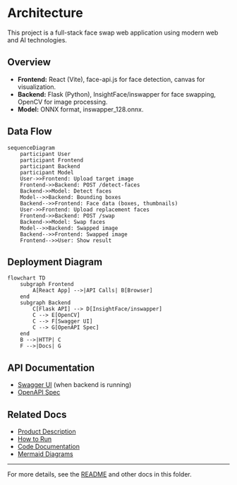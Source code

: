# Architecture

This project is a full-stack face swap web application using modern web and AI technologies.

## Overview
- **Frontend:** React (Vite), face-api.js for face detection, canvas for visualization.
- **Backend:** Flask (Python), InsightFace/inswapper for face swapping, OpenCV for image processing.
- **Model:** ONNX format, inswapper_128.onnx.

## Data Flow
```mermaid
sequenceDiagram
    participant User
    participant Frontend
    participant Backend
    participant Model
    User->>Frontend: Upload target image
    Frontend->>Backend: POST /detect-faces
    Backend->>Model: Detect faces
    Model-->>Backend: Bounding boxes
    Backend-->>Frontend: Face data (boxes, thumbnails)
    User->>Frontend: Upload replacement faces
    Frontend->>Backend: POST /swap
    Backend->>Model: Swap faces
    Model-->>Backend: Swapped image
    Backend-->>Frontend: Swapped image
    Frontend-->>User: Show result
```

## Deployment Diagram
```mermaid
flowchart TD
    subgraph Frontend
        A[React App] -->|API Calls| B[Browser]
    end
    subgraph Backend
        C[Flask API] --> D[InsightFace/inswapper]
        C --> E[OpenCV]
        C --> F[Swagger UI]
        C --> G[OpenAPI Spec]
    end
    B -->|HTTP| C
    F -->|Docs| G
```

## API Documentation
- [Swagger UI](http://localhost:5555/swagger) (when backend is running)
- [OpenAPI Spec](../backend/docs/openapi.yaml)

## Related Docs
- [Product Description](product.md)
- [How to Run](how-to-run.md)
- [Code Documentation](code-documentation.md)
- [Mermaid Diagrams](mermaid-examples.md)

---
For more details, see the [README](../README.md) and other docs in this folder.
